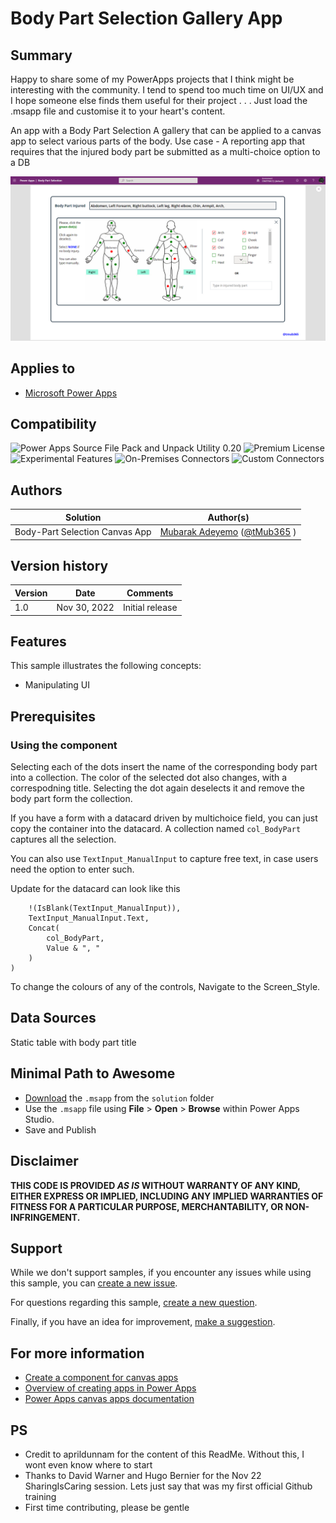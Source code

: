 # Body Part Selection Gallery App

## Summary

Happy to share some of my PowerApps projects that I think might be interesting with the community. I tend to spend too much time on UI/UX and I hope someone else finds them useful for their project . . . Just load the .msapp file and customise it to your heart's content.

An app with a Body Part Selection A gallery that can be applied to a canvas app to select various parts of the body. Use case - A reporting app that requires that the injured body part be submitted as a multi-choice option to a DB

![Preview](./assets/preview.png)  

## Applies to

* [Microsoft Power Apps](https://docs.microsoft.com/powerapps/)

## Compatibility

![Power Apps Source File Pack and Unpack Utility 0.20](https://img.shields.io/badge/Packing%20Tool-0.20-green.svg)
![Premium License](https://img.shields.io/badge/Premium%20License-Not%20Required-green.svg "Premium Power Apps license not required")
![Experimental Features](https://img.shields.io/badge/Experimental%20Features-No-green.svg "Does not rely on experimental features")
![On-Premises Connectors](https://img.shields.io/badge/On--Premises%20Connectors-No-green.svg "Does not use on-premise connectors")
![Custom Connectors](https://img.shields.io/badge/Custom%20Connectors-Not%20Required-green.svg "Does not use custom connectors")

## Authors

Solution|Author(s)
--------|---------
Body-Part Selection Canvas App | [Mubarak Adeyemo](https://github.com/tMub365) ([@tMub365](https://www.twitter.com/tMub365) )

## Version history

Version|Date|Comments
-------|----|--------
1.0|Nov 30, 2022|Initial release

## Features

This sample illustrates the following concepts:

* Manipulating UI

## Prerequisites

### Using the component

Selecting each of the dots insert the name of the corresponding body part into a collection. The color of the selected dot also changes, with a correspodning title. Selecting the dot again deselects it and remove the body part form the collection.

If you have a form with a datacard driven by multichoice field, you can just copy the container into the datacard. A collection named `col_BodyPart` captures all the selection.

You can also use `TextInput_ManualInput` to capture free text, in case users need the option to enter such.

Update for the datacard can look like this

```If(
    !(IsBlank(TextInput_ManualInput)),
    TextInput_ManualInput.Text,
    Concat(
        col_BodyPart,
        Value & ", "
    )
)
```

To change the colours of any of the controls, Navigate to the Screen_Style.

## Data Sources

Static table with body part title

## Minimal Path to Awesome

* [Download](./solution/BodyPartSelection.msapp) the `.msapp` from the `solution` folder
* Use the `.msapp` file using **File** > **Open** > **Browse** within Power Apps Studio.
* Save and Publish

## Disclaimer

**THIS CODE IS PROVIDED *AS IS* WITHOUT WARRANTY OF ANY KIND, EITHER EXPRESS OR IMPLIED, INCLUDING ANY IMPLIED WARRANTIES OF FITNESS FOR A PARTICULAR PURPOSE, MERCHANTABILITY, OR NON-INFRINGEMENT.**

## Support

While we don't support samples, if you encounter any issues while using this sample, you can [create a new issue](https://github.com/pnp/powerapps-samples/issues/new?assignees=&labels=Needs%3A+Triage+%3Amag%3A%2Ctype%3Abug-suspected&template=bug-report.yml&sample=calendar-component&authors=@aprildunnam&title=calendar-component%20-%20).

For questions regarding this sample, [create a new question](https://github.com/pnp/powerapps-samples/issues/new?assignees=&labels=Needs%3A+Triage+%3Amag%3A%2Ctype%3Abug-suspected&template=question.yml&sample=calendar-component&authors=@aprildunnam&title=calendar-component%20-%20).

Finally, if you have an idea for improvement, [make a suggestion](https://github.com/pnp/powerapps-samples/issues/new?assignees=&labels=Needs%3A+Triage+%3Amag%3A%2Ctype%3Abug-suspected&template=suggestion.yml&sample=calendar-component&authors=@aprildunnam&title=calendar-component%20-%20).

## For more information

* [Create a component for canvas apps](https://docs.microsoft.com/powerapps/maker/canvas-apps/create-component#components-in-canvas-apps)
* [Overview of creating apps in Power Apps](https://docs.microsoft.com/powerapps/maker/)
* [Power Apps canvas apps documentation](https://docs.microsoft.com/en-us/powerapps/maker/canvas-apps/)

## PS

* Credit to aprildunnam for the content of this ReadMe. Without this, I wont even know where to start
* Thanks to David Warner and Hugo Bernier for the Nov 22 SharingIsCaring session. Lets just say that was my first official Github training
* First time contributing, please be gentle
